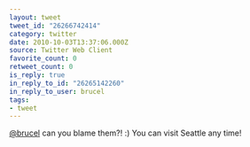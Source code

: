 ```yaml
---
layout: tweet
tweet_id: "26266742414"
category: twitter
date: 2010-10-03T13:37:06.000Z
source: Twitter Web Client
favorite_count: 0
retweet_count: 0
is_reply: true
in_reply_to_id: "26265142260"
in_reply_to_user: brucel
tags:
- tweet
---
```


[@brucel](https://twitter.com/@brucel) can you blame them?! :) You can visit Seattle any time!
